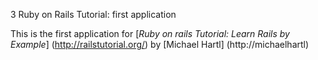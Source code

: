 3 Ruby on Rails Tutorial: first application

This is the first application for [*Ruby on rails Tutorial: Learn Rails by Example*] (http://railstutorial.org/) by [Michael Hartl] (http://michaelhartl)
